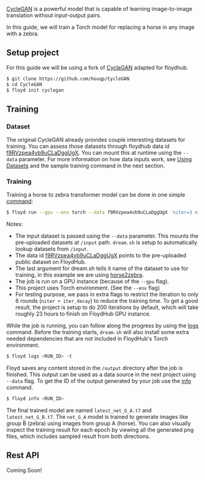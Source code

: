 [CycleGAN](https://github.com/junyanz/CycleGAN) is a powerful model that is capable of learning
image-to-image translation without input-output pairs.

In this guide, we will train a Torch model for replacing a horse in any image with a zebra.


## Setup project

For this guide we will be using a fork of [CycleGAN](https://github.com/houqp/CycleGAN) adapted for floydhub.

```bash
$ git clone https://github.com/houqp/CycleGAN
$ cd CycleGAN
$ floyd init cyclegan
```


## Training

### Dataset

The original CycleGAN already provides couple interesting datasets for
training. You can assess those datasets through floydhub data id
[f9RVzpea4vb9uCLaDggUgX](https://www.floydhub.com/viewer/data/f9RVzpea4vb9uCLaDggUgX/C96ydwuPgbHRdfu8hbH3L4/).
You can mount this at runtime using the `--data` parameter. For more information
on how data inputs work, see [Using Datasets](../home/using_datasets.md) and
the sample training command in the next section.


### Training

Training a horse to zebra transformer model can be done in one simple [command](../commands/run):

```bash
$ floyd run --gpu --env torch --data f9RVzpea4vb9uCLaDggUgX 'niter=3 niter_decay=3 bash ./floydhub/dream.sh horse2zebra'
```

Notes:

- The input dataset is passed using the `--data` parameter. This mounts the
pre-uploaded datasets at `/input` path. `dream.sh` is setup to automatically
lookup datasets from `/input`.
- The data id [f9RVzpea4vb9uCLaDggUgX](https://www.floydhub.com/viewer/data/f9RVzpea4vb9uCLaDggUgX/C96ydwuPgbHRdfu8hbH3L4/)
points to the pre-uploaded public dataset on FloydHub.
- The last argument for dream.sh tells it name of the dataset to use for
training, in this example we are using
[horse2zebra](https://www.floydhub.com/viewer/data/f9RVzpea4vb9uCLaDggUgX/C96ydwuPgbHRdfu8hbH3L4/datasets/horse2zebra/).
- The job is run on a GPU instance (because of the `--gpu` flag).
- This project uses Torch environment. (See the `--env` flag)
- For testing purpose, we pass in extra flags to restrict the iteration to
only 6 rounds (`niter + iter_decay`) to reduce the training time. To get a good
result, the project is setup to do 200 iterations by default, which will take
roughly 23 hours to finish on FloydHub GPU instance.

While the job is running, you can follow along the progress by using the
[logs](../commands/logs.md) command. Before the training starts, `dream.sh` will also install some
extra needed dependencies that are not included in FloydHub's Torch environment.

```bash
$ floyd logs <RUN_ID> -t
```

Floyd saves any content stored in the `/output` directory after the job is
finished. This output can be used as a data source in the next project using
`--data` flag. To get the ID of the output generated by your job use the
[info](../commands/info.md) command.

```bash
$ floyd info <RUN_ID>
```

The final trained model are named `latest_net_G_A.t7` and `latest_net_G_B.t7`.
The `net_G_A` model is trained to generate images like group B (zebra) using
images from group A (horse). You can also visually inspect the training result
for each epoch by viewing all the generated png files, which includes sampled
result from both directions.


## Rest API

Coming Soon!
